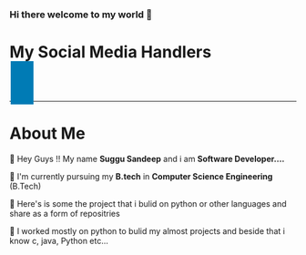 ### Hi there welcome to my world 👋

<h1><b>My Social Media Handlers</b></h1>

  <style>
.fa {
  padding: 20px;
  font-size: 30px;
  width: 50px;
  text-align: center;
  text-decoration: none;
  margin: 5px 2px;
}
  .fa:hover {
    opacity: 0.7;
}
  .fa-linkedin {
  background: #007bb5;
  color: white;
}
  </style>
  </head>
  <body>
  <a href="#" class="fa fa-linkedin"></a>
</body>


<hr>
<h1><b>About Me</b></h1>
<p><g-emoji class="g-emoji" alias="pushpin" fallback-src="https://github.githubassets.com/images/icons/emoji/unicode/1f4cc.png">📌</g-emoji> Hey Guys !! My name <b>Suggu Sandeep</b> and i am <b>Software Developer....</b></p>
<p><g-emoji class="g-emoji" alias="pushpin" fallback-src="https://github.githubassets.com/images/icons/emoji/unicode/1f4cc.png">📌</g-emoji> I'm currently pursuing my <b>B.tech</b> in <b>Computer Science Engineering</b> (B.Tech)</p>
<p><g-emoji class="g-emoji" alias="pushpin" fallback-src="https://github.githubassets.com/images/icons/emoji/unicode/1f4cc.png">📌</g-emoji> Here's is some the project that i bulid on python or other languages and share as a form of repositries</p>
<p><g-emoji class="g-emoji" alias="pushpin" fallback-src="https://github.githubassets.com/images/icons/emoji/unicode/1f4cc.png">📌</g-emoji> I worked mostly on python to bulid my almost projects and beside that i know c, java, Python etc...</p>
